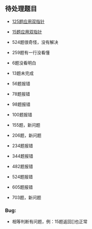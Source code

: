 ## 待处理题目

* [125题应用双指针](https://blog.csdn.net/qq_39722988/article/details/90753488)
* [15题应用双指针](https://blog.csdn.net/kingJamesbond/article/details/109212118)
* 524题很奇怪，没有解决
* 259题有一行没看懂
* 6题没看明白
* 13题未完成

* 56题报错
* 78题报错
* 98题报错
* 100题报错
* 155题，新问题
* 206题，新问题
* 234题报错
* 344题报错
* 482题报错
* 524题报错
* 605题报错
* 703题，新问题

### Bug:
* 相等判断有问题，例：15题返回[]也正常

